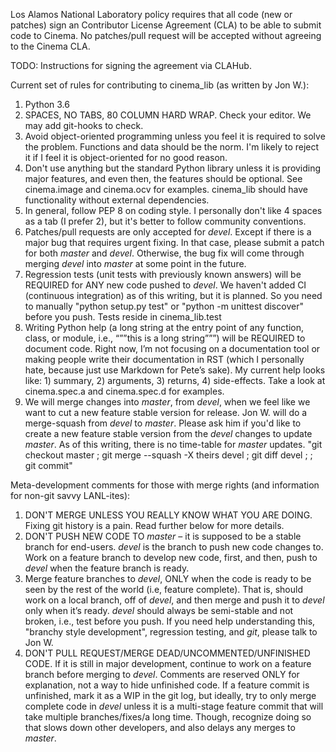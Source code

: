 Los Alamos National Laboratory policy requires that all code (new or patches) 
sign an Contributor License Agreement (CLA) to be able to submit code to 
Cinema.  No patches/pull request will be accepted without agreeing to the
Cinema CLA.

TODO: Instructions for signing the agreement via CLAHub.

Current set of rules for contributing to cinema_lib (as written by Jon W.):
1. Python 3.6 
2. SPACES, NO TABS, 80 COLUMN HARD WRAP. Check your editor. We may add 
   git-hooks to check.
3. Avoid object-oriented programming unless you feel it is required to solve
   the problem. Functions and data should be the norm. I'm likely to reject
   it if I feel it is object-oriented for no good reason.
4. Don't use anything but the standard Python library unless it is providing
   major features, and even then, the features should be optional. See
   cinema.image and cinema.ocv for examples. cinema_lib should have 
   functionality without external dependencies.
5. In general, follow PEP 8 on coding style. I personally don't like 4 spaces
   as a tab (I prefer 2), but it's better to follow community conventions.
6. Patches/pull requests are only accepted for *devel*. Except if there is a 
   major bug that requires urgent fixing. In that case, please submit a patch
   for both *master* and *devel*. Otherwise, the bug fix will come through
   merging *devel* into *master* at some point in the future.
7. Regression tests (unit tests with previously known answers) will be REQUIRED
   for ANY new code pushed to *devel*. We haven't added CI (continuous 
   integration) as of this writing, but it is planned. So you need to manually
   "python setup.py test" or "python -m unittest discover" before you push. 
   Tests reside in cinema_lib.test
8. Writing Python help (a long string at the entry point of any function,
   class, or module, i.e., “””this is a long string”””) will be REQUIRED to
   document code. Right now, I’m not focusing on a documentation tool or making
   people write their documentation in RST (which I personally hate, because
   just use Markdown for Pete’s sake). My current help looks like: 1) summary, 
   2) arguments, 3) returns, 4) side-effects. Take a look at cinema.spec.a 
   and cinema.spec.d for examples.
9. We will merge changes into *master*, from *devel*, when we feel like we 
   want to cut a new feature stable version for release. Jon W. will do a 
   merge-squash from *devel* to *master*. Please ask him if you'd like to 
   create a new feature stable version from the *devel* changes to update 
   *master*. As of this writing, there is no time-table for *master* updates.
   "git checkout master ; git merge --squash -X theirs devel ; git diff
   devel ; <fix any discrepencies between master and devel> ; git commit"

Meta-development comments for those with merge rights (and information
for non-git savvy LANL-ites):
1. DON'T MERGE UNLESS YOU REALLY KNOW WHAT YOU ARE DOING. Fixing git history
   is a pain. Read further below for more details.
2. DON'T PUSH NEW CODE TO *master* – it is supposed to be a stable branch for 
   end-users. *devel* is the branch to push new code changes to. Work on
   a feature branch to develop new code, first, and then, push to *devel* when 
   the feature branch is ready. 
3. Merge feature branches to *devel*, ONLY when the code is ready to be seen by 
   the rest of the world (i.e, feature complete). That is, should work on a 
   local branch, off of *devel*, and then merge and push it to *devel* only 
   when it’s ready. *devel* should always be semi-stable and not broken, 
   i.e., test before you push. If you need help understanding this, "branchy 
   style development", regression testing, and *git*, please talk to Jon W. 
4. DON'T PULL REQUEST/MERGE DEAD/UNCOMMENTED/UNFINISHED CODE. If it is 
   still in major development, continue to work on a feature branch before 
   merging to *devel*. Comments are reserved ONLY for explanation, not a way to 
   hide unfinished code. If a feature commit is unfinished, mark it as a WIP in 
   the git log, but ideally, try to only merge complete code in *devel* unless 
   it is a multi-stage feature commit that will take multiple branches/fixes/a 
   long time. Though, recognize doing so that slows down other developers, and
   also delays any merges to *master*.

